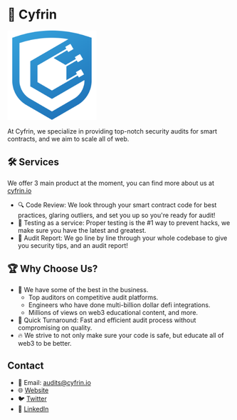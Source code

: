 # 🔐 Cyfrin

<!-- this is pretty dumb, github profile thinks it's in the same directory... which it's not -->
<img src="./cyfrin-logo.png" alt="Cyfrin" width="200" >


At Cyfrin, we specialize in providing top-notch security audits for smart contracts, and we aim to scale all of web.

## 🛠 Services
We offer 3 main product at the moment, you can find more about us at [cyfrin.io](https://cyfrin.io)

- 🔍 Code Review: We look through your smart contract code for best practices, glaring outliers, and set you up so you're ready for audit!
- 🤖 Testing as a service: Proper testing is the #1 way to prevent hacks, we make sure you have the latest and greatest. 
- 📝 Audit Report: We go line by line through your whole codebase to give you security tips, and an audit report!


## 🏆 Why Choose Us?
- 🥇 We have some of the best in the business. 
  - Top auditors on competitive audit platforms. 
  - Engineers who have done multi-billion dollar defi integrations. 
  - Millions of views on web3 educational content, and more. 
- 🚀 Quick Turnaround: Fast and efficient audit process without compromising on quality.
- 🔥 We strive to not only make sure your code is safe, but educate all of web3 to be better. 


## Contact
- 📧 Email: audits@cyfrin.io
- 🌐 [Website](https://cyfrin.io)
- 🐦 [Twitter](https://twitter.com/CyfrinAudits)
- 💼 [LinkedIn](https://www.linkedin.com/company/cyfrin)
